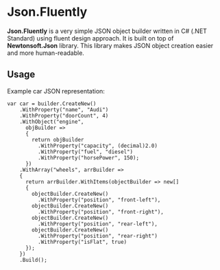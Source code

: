 # Json.Fluently

**Json.Fluently** is a very simple JSON object builder written in C# (.NET Standard) using fluent design approach. It is built on top of **Newtonsoft.Json** library. This library makes JSON object creation easier and more human-readable.

## Usage
Example car JSON representation:

	var car = builder.CreateNew()
        .WithProperty("name", "Audi")
        .WithProperty("doorCount", 4)
        .WithObject("engine",
          objBuilder =>
          {
            return objBuilder
              .WithProperty("capacity", (decimal)2.0)
              .WithProperty("fuel", "diesel")
              .WithProperty("horsePower", 150);
          })
        .WithArray("wheels", arrBuilder =>
        {
          return arrBuilder.WithItems(objectBuilder => new[]
          {
            objectBuilder.CreateNew()
              .WithProperty("position", "front-left"),
            objectBuilder.CreateNew()
              .WithProperty("position", "front-right"),
            objectBuilder.CreateNew()
              .WithProperty("position", "rear-left"),
            objectBuilder.CreateNew()
              .WithProperty("position", "rear-right")
              .WithProperty("isFlat", true)
          });
        })
        .Build();
